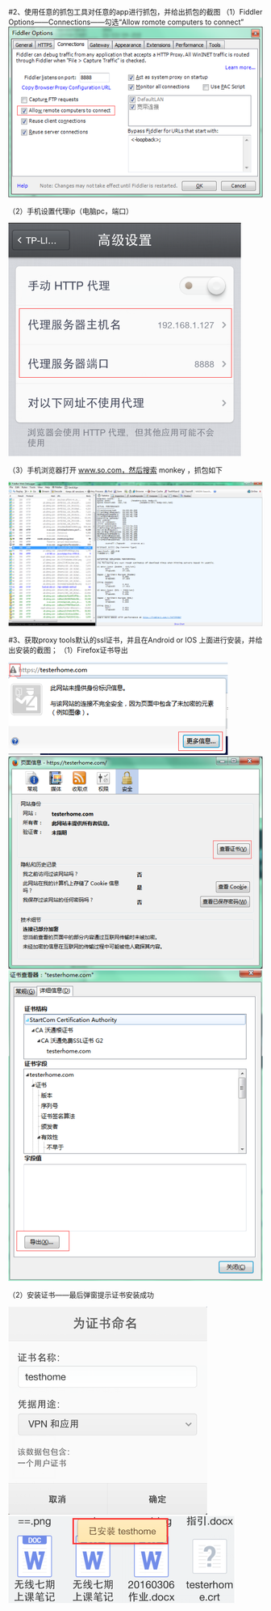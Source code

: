


#2、使用任意的抓包工具对任意的app进行抓包，并给出抓包的截图
（1）Fiddler Options——Connections——勾选“Allow romote computers to connect”
![img](https://github.com/Test-Seven/Zhangzhenjiang/blob/master/%E7%AC%AC2%E6%AC%A1Homework_20160228/image/02/01.png)

（2）手机设置代理ip（电脑pc，端口）

![img](https://github.com/Test-Seven/Zhangzhenjiang/blob/master/%E7%AC%AC2%E6%AC%A1Homework_20160228/image/02/02.png)

（3）手机浏览器打开 www.so.com，然后搜索 monkey ，抓包如下

![img](https://github.com/Test-Seven/Zhangzhenjiang/blob/master/%E7%AC%AC2%E6%AC%A1Homework_20160228/image/02/03.png)


#3、获取proxy tools默认的ssl证书，并且在Android or IOS 上面进行安装，并给出安装的截图；
（1）Firefox证书导出

![img](https://github.com/Test-Seven/Zhangzhenjiang/blob/master/%E7%AC%AC2%E6%AC%A1Homework_20160228/image/03/01-1.png)
![img](https://github.com/Test-Seven/Zhangzhenjiang/blob/master/%E7%AC%AC2%E6%AC%A1Homework_20160228/image/03/01-2.png)
![img](https://github.com/Test-Seven/Zhangzhenjiang/blob/master/%E7%AC%AC2%E6%AC%A1Homework_20160228/image/03/01-3.png)

（2）安装证书——最后弹窗提示证书安装成功

![img](https://github.com/Test-Seven/Zhangzhenjiang/blob/master/%E7%AC%AC2%E6%AC%A1Homework_20160228/image/03/02-1.png)
![img](https://github.com/Test-Seven/Zhangzhenjiang/blob/master/%E7%AC%AC2%E6%AC%A1Homework_20160228/image/03/02-2.png)

